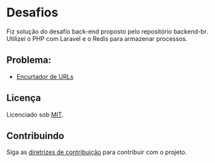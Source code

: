 
# Desafios

Fiz solução do desafio back-end proposto pelo repositório backend-br.
Utilizei o PHP com Laravel e o Redis para armazenar processos.

## Problema:

- [Encurtador de URLs](PROBLEM.md)


## Licença

Licenciado sob [MIT](LICENSE).

## Contribuindo

Siga as [diretrizes de contribuição](CONTRIBUTING.md) para contribuir com o projeto.